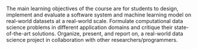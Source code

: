 The main learning objectives of the course are for students to design, implement and evaluate a software system and machine learning model on real-world datasets at a real-world scale.
Formulate computational data science problems in different application domains and critique their state-of-the-art solutions. Organize, present, and report on, a real-world data science project in collaboration with other researchers/programmers.